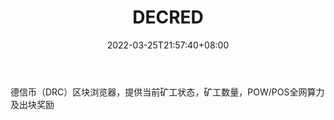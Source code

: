 ﻿---
weight: 
title: "DECRED"
description: "德信币（DRC）区块浏览器，提供当前矿工状态，矿工数量，POW/POS全网算力及出块奖励"
date: 2022-03-25T21:57:40+08:00
lastmod: 2022-03-25T16:45:40+08:00
draft: false
authors: ["Metabd"]
featuredImage: "decred.jpg"
link: ""
tags: ["区块链浏览器","DECRED"]
categories: ["navigation"]
navigation: ["区块链浏览器"]
lightgallery: true
toc: true
pinned: false
recommend: false
recommend1: false
---
德信币（DRC）区块浏览器，提供当前矿工状态，矿工数量，POW/POS全网算力及出块奖励
